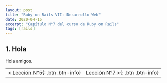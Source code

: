 ```yaml
---
layout: post
title: "Ruby on Rails VII: Desarrollo Web"
date: 2020-04-15
excerpt: "Capítulo N°7 del curso de Ruby on Rails"
tags: [rails]
---
```


## 1. Hola

Hola amigos.

|     |     |
|:----|----:|
| [< Lección N°5](https://nisoto.github.io/rails-v-git-en-detalle/){: .btn .btn-info} | [Lección N°7 >](https://nisoto.github.io/rails-vii-ruby-on-rails/){: .btn .btn-info} |
